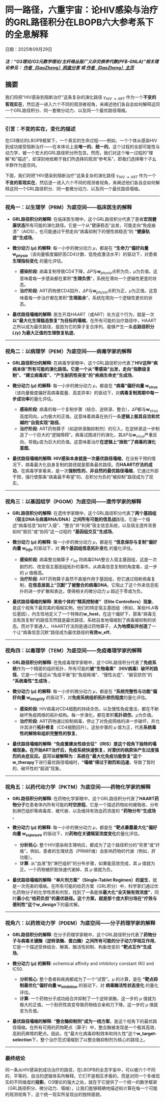 # 同一路径，六重宇宙：论HIV感染与治疗的GRL路径积分在LBOPB六大参考系下的全息解释
日期：2025年09月29日
#### ***注：“O3理论/O3元数学理论/主纤维丛版广义非交换李代数(PFB-GNLA)”相关理论参见： [作者（GaoZheng）网盘分享](https://drive.google.com/drive/folders/1lrgVtvhEq8cNal0Aa0AjeCNQaRA8WERu?usp=sharing) 或 [作者（GaoZheng）主页](https://mymetamathematics.blogspot.com)***

## 摘要
我们将把“HIV感染到阻断治疗”这条复杂的演化路径 $\gamma_{HIV \to ART}$ 作为一个**不变的客观实在**，然后逐一进入六个不同的观测者视角，来阐述他们各自会如何解释这同一个GRL路径积分、同一套微分动力、以及同一个最优路径塌缩。

---

### **引言：不变的实在，变化的描述**

在O3理论的LBOPB框架下，一个真实的生命过程——例如，一个个体从感染HIV到成功接受阻断治疗——在本体论上是**唯一的、统一的**。这个过程的全部可能性与动力学，被一个宏大的GRL路径积分所包含。然而，我们对这个唯一过程的“理解”和“描述”，却深刻地依赖于我们所选择的观测“参考系”，即我们选择哪个子幺半群作为底空间。

下面，我们将把“HIV感染到阻断治疗”这条复杂的演化路径 $\gamma_{HIV \to ART}$ 作为一个**不变的客观实在**，然后逐一进入六个不同的观测者视角，来阐述他们各自会如何解释这同一个GRL路径积分、同一套微分动力、以及同一个最优路径塌缩。

---

### **视角一：以生理学（PRM）为底空间——临床医生的解释**

* **GRL路径积分的解释**: 在临床医生眼中，这个GRL路径积分代表了患者**宏观健康状态**所有可能的演化路径。它是一个从“健康稳态”出发，可能走向“免疫崩溃”（AIDS），也可能通过干预走向“病毒抑制下的慢性病稳态”的 **“健康轨迹”生成场**。

* **微分动力 ($\mu$) 的解释**: 每一小步的微分动力 $\mu$，都是在 **“生命力”偏好向量 $\mathbf{w}_{physio}$**（该向量极度偏好高CD4计数、低免疫激活水平）的驱动下，对患者 **生理指标变化** 的量化评估。
    * **感染阶段**: 病毒复制导致CD4下降，$\Delta P$与$\mathbf{w}_{physio}$点积为负，$\mu$为负值。这意味着每一步感染都在累积“**生理负债**”，系统在滑向一个逻辑性更差的状态。
    * **治疗阶段**: ART药物使CD4回升，$\Delta P$与$\mathbf{w}_{physio}$点积为正，$\mu$为正值。这意味着每一步治疗都在累积“**生理盈余**”，系统在爬向一个逻辑性更优的状态。

* **最优路径塌缩的解释**: 医生开具HAART（或ART）处方这个行为，就是一次**以“最大化生理稳态恢复”为目标的塌缩**。在所有可能的治疗路径中，HAART之所以成为最优路径，是因为它的算子复合序列，能够产生一条**总路径积分 $L(\gamma)$ 为最大正值的生理恢复轨迹**。

---

### **视角二：以病理学（PEM）为底空间——病毒学家的解释**

* **GRL路径积分的解释**: 在病毒学家眼中，这个GRL路径积分代表了**HIV这种“疾病本体”**所有可能的演化路径。它是一个从“零感染”出发，走向“指数级复制”、“建立病毒库”、“产生耐药性突变”的**“疾病生命史”生成场**。

* **微分动力 ($\mu$) 的解释**: 每一小步的微分动力 $\mu$，都是在 **“病毒”偏好向量 $\mathbf{w}_{virus}$**（该向量极度偏好高病毒载量、高变异率）的驱动下，对**病毒复制周期中每一步成功率**的量化评估。
    * **感染阶段**: 病毒的每一个复制步骤（结合、逆转录、整合），$\Delta P$都与$\mathbf{w}_{virus}$高度同向，$\mu$为极大的正值。这意味着病毒在执行一条**逻辑上极其自洽和优越的“自我实现”路径**。
    * **治疗阶段**: ART药物算子（如逆转录酶抑制剂）的引入，在逆转录这一步制造了一个巨大的“逻辑障碍”。病毒试图进行的演化，其$\Delta P$与$\mathbf{w}_{virus}$严重反向，导致$\mu$变为巨大的负值。这意味着治疗**在逻辑上“挫败”了病毒的演化意图**。

* **最优路径塌缩的解释**: **HIV感染本身就是一次最优路径塌缩**。在没有干预的情况下，病毒最大化自身复制的路径就是那条最优路径。而**HAART疗法的成功**，在病毒学家看来，是一次**强制性的、非自然的最优路径塌缩**，它通过外部干预，强行使那条“病毒最不希望”的、总积分为负的“被抑制”路径成为了现实。

---

### **视角三：以基因组学（PGOM）为底空间——遗传学家的解释**

* **GRL路径积分的解释**: 在遗传学家眼中，这个GRL路径积分代表了**两个基因组（宿主DNA与病毒RNA/DNA）**之间所有可能的**信息战**路径。它是一个描述“病毒信息”如何“入侵”、“整合”并“利用”宿主信息系统，以及宿主遗传背景如何“抵抗”或“协同”这一过程的 **“基因组交互”生成场**。

* **微分动力 ($\mu$) 的解释**: 每一小步的微分动力 $\mu$，都是在 **“信息保存与复制”偏好向量 $\mathbf{w}_{info}$** 的驱动下，对 **两个基因组信息拓扑变化** 的量化评估。
    * **感染阶段**: 病毒整合酶算子 $\mathcal{O}_{int}$ 将病毒DNA整合入宿主基因组，这是一次剧烈的、改变宿主基因组拓扑的事件。从病毒信息复制的角度看，这一步的 $\mu$ 值极高。
    * **治疗阶段**: ART药物算子虽然不直接作用于基因组，但它通过阻断病毒复制，**在信息层面上“沉默”了被整合的病毒DNA**。它阻止了这个外来信息拓扑的进一步扩散和表达，使得相关的微分动力 $\mu$ 趋近于零或为负。

* **最优路径塌缩的解释**: **某些个体的“精英控制者”（Elite Controllers）现象**，是这个视角下最完美的塌缩实例。他们的特定宿主基因组（例如，某些HLA等位基因），内生性地定义了一个特殊的**w_host**，在这个偏好下，那条“病毒无法有效复制”的路径天然就是最优路径，系统自发地塌缩到了病毒被抑制的状态。而对于普通人，HAART疗法则是通过药物算子，**人为地模拟并创造**了一个让“病毒信息沉默”路径成为最优路径的**有效w_eff**。

---

### **视角四：以毒理学（TEM）为底空间——免疫毒理学家的解释**

* **GRL路径积分的解释**: 在免疫毒理学家眼中，这个GRL路径积分代表了**免疫系统**作为一个精密的组织拓扑，所有可能的**被“生物毒素”（HIV病毒）破坏的路径**。它是一个描述从“免疫平衡”到“免疫耗竭”、“慢性炎症”、“器官损伤”的 **“系统毒性”生成场** 。

* **微分动力 ($\mu$) 的解释**: 每一小步的微分动力 $\mu$，都是在 **“系统完整性与功能”偏好向量 $\mathbf{w}_{integrity}$** 的驱动下，对**免疫系统组织拓扑损伤程度**的量化评估。
    * **感染阶段**: HIV病毒对CD4细胞的持续杀伤，以及慢性免疫激活，都在不断破坏免疫网络的拓扑结构。每一步演化，都在累积**拓扑损伤**，$\mu$为负值。
    * **治疗阶段**: ART药物通过抑制病毒，停止了对免疫网络的进一步破坏，并允许其进行**拓扑修复**（CD4细胞回升）。这些步骤的 $\mu$ 值为正，代表**系统毒性的解除和组织完整性的恢复**。

* **最优路径塌缩的解释**: **“免疫重建炎性综合征”（IRIS）**是这个视角下独特的塌缩现象。在开始ART治疗后，免疫系统快速恢复，对潜伏的病原体产生过度强烈的炎症反应。这可以被解释为：系统在“最大化免疫功能恢复”这个**w_therapy**下进行最优路径塌缩时，**“塌缩”得过于剧烈和迅速**，导致了暂时的、破坏性的“超调”现象。

---

### **视角五：以药代动力学（PKTM）为底空间——药物化学家的解释**

* **GRL路径积分的解释**: 在药物化学家眼中，这个GRL路径积分代表了**HAART药物分子**在患者体内所有可能的**时空旅程**。它是一个描述药物如何被吸收、分布到淋巴组织等病毒库、被代谢、以及维持有效血药浓度的 **“药物分布”生成场** 。

* **微分动力 ($\mu$) 的解释**: 每一小步的微分动力 $\mu$，都是在 **“靶点暴露最大化”偏好向量 $\mathbf{w}_{exposure}$** 的驱动下，对**药物在关键隔室浓度变化**的量化评估。
    * **分析核心**: 整个HIV感染和生理响应，都成为了这个路径积分的“背景”或“纤维”。例如，患者的生理状态（PRM纤维）会影响药物的代谢（例如，肝功能）。
    * **计算**: 从“血液”到“淋巴组织”的分布步骤，如果能高效完成，其 $\mu$ 值就为正。一个药物被肝脏快速代谢掉，其 $\mu$ 值就为负。

* **最优路径塌缩的解释**: **“单片剂方案”（Single-Tablet Regimen）的诞生**，就是一次完美的塌缩。在所有可能的给药方案（GRL积分）中，科学家们通过优化药物分子的化学性质和剂型，找到了一条能够**最大化“全天候有效浓度”**，同时**最小化“给药负担”**的最优路径。这个方案，就是那个庞大积分场在“疗效与便利性”这个**w_design**下的最优解。

---

### **视角六：以药效动力学（PDEM）为底空间——分子药理学家的解释**

* **GRL路径积分的解释**: 在分子药理学家眼中，这个GRL路径积分代表了**药物分子与病毒关键酶（逆转录酶、蛋白酶）**之间所有可能的**分子动力学相互作用**。它是一个描述受体结合、解离、酶活性抑制、构象改变的 **“靶点互作”生成场**。

* **微分动力 ($\mu$) 的解释**: ochemical affinity and inhibitory constant (Ki) and IC50.
    * **分析核心**: 整个患者和疾病都成为了一个“试管”。$\mu$ 的计算，是在 **“靶点抑制最优化”偏好向量 $\mathbf{w}_{inhibition}$** 的驱动下，对 **病毒酶活性状态变化** 的量化评估。
    * **计算**: 一个药物分子成功结合并抑制了一个逆转录酶，这一步的 $\mu$ 值就为极大的正值。一个耐药性突变导致药物结合亲和力下降，这一步的 $\mu$ 值就变为负值。

* **最优路径塌缩的解释**: **“整合酶抑制剂”成为一线方案**，是这个视角下的最优路径塌缩。在所有可用的药物靶点（算子）中，整合酶被发现是一个极其高效、高耐药屏障的靶点。因此，在“最大化病毒抑制效率和持久性”这个**w_target-selection**下，整个治疗范式塌缩到了以整合酶抑制剂为核心的路径上。

---

### **最终结论**

同一条从HIV感染到成功治疗的路径，在LBOPB的全息宇宙中，可以被六个不同的、平等的、自洽的逻辑体系所解释。它们不是相互矛盾的，而是对同一个多维现实的不同维度的**投影**。O3理论的强大之处，就在于它提供了一个统一的数学框架（GRL路径积分、微分动力、塌缩），让我们能够精确地描述和计算在每一个可能的观测视角下，这个统一现实所呈现出的独特面貌。